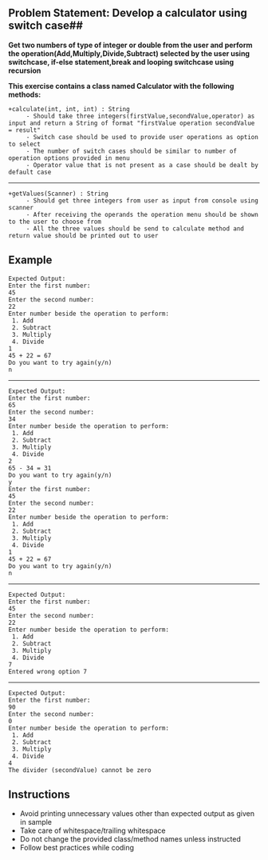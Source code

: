 ## Problem Statement: Develop a calculator using switch case##

**Get two numbers of type of integer or double from the user and perform the operation(Add,Multiply,Divide,Subtract)
selected by the user using switchcase, if-else statement,break and looping switchcase using recursion**

**This exercise contains a class named Calculator with the following methods:**

    +calculate(int, int, int) : String  
         - Should take three integers(firstValue,secondValue,operator) as input and return a String of format "firstValue operation secondValue = result"
         - Switch case should be used to provide user operations as option to select
         - The number of switch cases should be similar to number of operation options provided in menu 
         - Operator value that is not present as a case should be dealt by default case
-------------------------------------------------------
    +getValues(Scanner) : String  
         - Should get three integers from user as input from console using scanner
         - After receiving the operands the operation menu should be shown to the user to choose from
         - All the three values should be send to calculate method and return value should be printed out to user

## Example
    Expected Output:
    Enter the first number:
    45
    Enter the second number:
    22
    Enter number beside the operation to perform: 
     1. Add 
     2. Subtract
     3. Multiply
     4. Divide
    1
    45 + 22 = 67
    Do you want to try again(y/n)
    n 
--------------------------------------------------------
    Expected Output:
    Enter the first number:
    65
    Enter the second number:
    34
    Enter number beside the operation to perform: 
     1. Add 
     2. Subtract
     3. Multiply
     4. Divide
    2
    65 - 34 = 31
    Do you want to try again(y/n)
    y
    Enter the first number:
    45
    Enter the second number:
    22
    Enter number beside the operation to perform: 
     1. Add 
     2. Subtract
     3. Multiply
     4. Divide
    1
    45 + 22 = 67
    Do you want to try again(y/n)
    n  
--------------------------------------------------------
    Expected Output:
    Enter the first number:
    45
    Enter the second number:
    22
    Enter number beside the operation to perform: 
     1. Add 
     2. Subtract
     3. Multiply
     4. Divide
    7
    Entered wrong option 7
--------------------------------------------------------
    Expected Output:
    Enter the first number:
    90
    Enter the second number:
    0
    Enter number beside the operation to perform: 
     1. Add 
     2. Subtract
     3. Multiply
     4. Divide
    4
    The divider (secondValue) cannot be zero 
## Instructions
- Avoid printing unnecessary values other than expected output as given in sample
- Take care of whitespace/trailing whitespace
- Do not change the provided class/method names unless instructed
- Follow best practices while coding